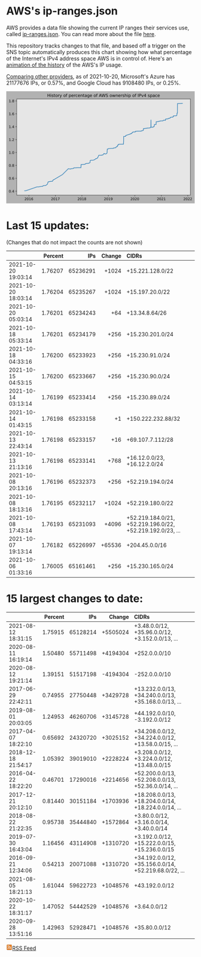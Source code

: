 # AWS's ip-ranges.json

AWS provides a data file showing the current IP ranges their
services use, called [ip-ranges.json](https://ip-ranges.amazonaws.com/ip-ranges.json).  You 
can read more about the file [here](https://docs.aws.amazon.com/general/latest/gr/aws-ip-ranges.html).

This repository tracks changes to that file, and based off a trigger on the SNS topic 
automatically produces this chart showing how what percentage of the Internet's IPv4 
address space AWS is in control of.  Here's an 
[animation of the history](https://youtu.be/Su25yl7eol8) of the AWS's IP usage.

[Comparing other providers](https://github.com/seligman/cloud_sizes), as of 2021-10-20, Microsoft's Azure has 21177676 IPs, or 0.57%, and Google Cloud has 9108480 IPs, or 0.25%.

![History of AWS](history_count.svg)

# Last 15 updates:

(Changes that do not impact the counts are not shown)

| | Percent | IPs | Change | CIDRs |
| :--- | ---: | ---: | ---: | :--- |
| 2021-10-20 19:03:14 | 1.76207 | 65236291 | +1024 | +15.221.128.0/22 |
| 2021-10-20 18:03:14 | 1.76204 | 65235267 | +1024 | +15.197.20.0/22 |
| 2021-10-20 05:03:14 | 1.76201 | 65234243 | +64 | +13.34.8.64/26 |
| 2021-10-18 05:33:14 | 1.76201 | 65234179 | +256 | +15.230.201.0/24 |
| 2021-10-18 04:33:16 | 1.76200 | 65233923 | +256 | +15.230.91.0/24 |
| 2021-10-15 04:53:15 | 1.76200 | 65233667 | +256 | +15.230.90.0/24 |
| 2021-10-14 03:13:14 | 1.76199 | 65233414 | +256 | +15.230.89.0/24 |
| 2021-10-14 01:43:15 | 1.76198 | 65233158 | +1 | +150.222.232.88/32 |
| 2021-10-13 22:43:14 | 1.76198 | 65233157 | +16 | +69.107.7.112/28 |
| 2021-10-13 21:13:16 | 1.76198 | 65233141 | +768 | +16.12.0.0/23, +16.12.2.0/24 |
| 2021-10-08 20:13:16 | 1.76196 | 65232373 | +256 | +52.219.194.0/24 |
| 2021-10-08 18:13:16 | 1.76195 | 65232117 | +1024 | +52.219.180.0/22 |
| 2021-10-08 17:43:14 | 1.76193 | 65231093 | +4096 | +52.219.184.0/21, +52.219.196.0/22, +52.219.192.0/23, ... |
| 2021-10-07 19:13:14 | 1.76182 | 65226997 | +65536 | +204.45.0.0/16 |
| 2021-10-06 01:33:16 | 1.76005 | 65161461 | +256 | +15.230.165.0/24 |


# 15 largest changes to date:

| | Percent | IPs | Change | CIDRs |
| :--- | ---: | ---: | ---: | :--- |
| 2021-08-12 18:31:15 | 1.75915 | 65128214 | +5505024 | +3.48.0.0/12, +35.96.0.0/12, +3.152.0.0/13, ... |
| 2020-08-11 16:19:14 | 1.50480 | 55711498 | +4194304 | +252.0.0.0/10 |
| 2020-08-12 19:21:14 | 1.39151 | 51517198 | -4194304 | -252.0.0.0/10 |
| 2017-06-29 22:42:11 | 0.74955 | 27750448 | +3429728 | +13.232.0.0/13, +34.240.0.0/13, +35.168.0.0/13, ... |
| 2019-08-01 20:03:05 | 1.24953 | 46260706 | +3145728 | +44.192.0.0/10, -3.192.0.0/12 |
| 2017-04-07 18:22:10 | 0.65692 | 24320720 | +3025152 | +34.208.0.0/12, +34.224.0.0/12, +13.58.0.0/15, ... |
| 2018-12-18 21:54:17 | 1.05392 | 39019010 | +2228224 | +3.208.0.0/12, +3.224.0.0/12, +13.48.0.0/15 |
| 2016-04-22 18:22:20 | 0.46701 | 17290016 | +2214656 | +52.200.0.0/13, +52.208.0.0/13, +52.36.0.0/14, ... |
| 2017-12-21 20:12:10 | 0.81440 | 30151184 | +1703936 | +18.208.0.0/13, +18.204.0.0/14, +18.224.0.0/14, ... |
| 2018-08-22 21:22:35 | 0.95738 | 35444840 | +1572864 | +3.80.0.0/12, +3.16.0.0/14, +3.40.0.0/14 |
| 2019-07-30 16:43:04 | 1.16456 | 43114908 | +1310720 | +3.192.0.0/12, +15.222.0.0/15, +15.236.0.0/15 |
| 2016-09-21 12:34:06 | 0.54213 | 20071088 | +1310720 | +34.192.0.0/12, +35.156.0.0/14, +52.219.68.0/22, ... |
| 2021-08-05 18:21:13 | 1.61044 | 59622723 | +1048576 | +43.192.0.0/12 |
| 2020-10-22 18:31:17 | 1.47052 | 54442529 | +1048576 | +3.64.0.0/12 |
| 2020-09-28 13:51:16 | 1.42963 | 52928471 | +1048576 | +35.80.0.0/12 |


[![RSS Icon](rss-icon.png)RSS Feed](https://raw.githubusercontent.com/seligman/aws-ip-ranges/master/rss.xml)
